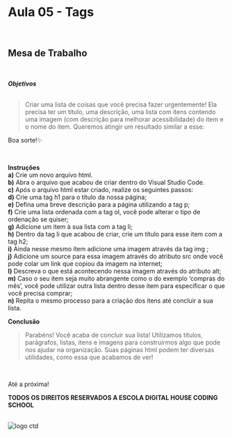 # __Aula 05 - Tags__

<br>

## __Mesa de Trabalho__

<br>

__*Objetivos*__ 
<br><br>
>Criar uma lista de coisas que você precisa fazer urgentemente! Ela precisa ter um título, uma descrição, uma lista com itens contendo uma imagem (com descrição para melhorar  acessibilidade) do item e o nome do item. Queremos atingir um resultado similar a esse:

Boa sorte!✨ 


<br>

  __Instruções__
  <br>
__a)__ Crie um novo arquivo html.  <br>
__b)__ Abra o arquivo que acabou de criar dentro do Visual Studio Code.  <br>
__c)__ Após o arquivo html estar criado, realize os seguintes passos:  <br>
__d)__ Crie uma tag h1 para o título da nossa página;  <br>
__e)__ Defina uma breve descrição para a página utilizando a tag p;  <br>
__f)__ Crie uma lista ordenada com a tag ol, você pode alterar o tipo de ordenação se quiser;  <br>
__g)__ Adicione um item à sua lista com a tag li;  <br>
__h)__ Dentro da tag li que acabou de criar, crie um título para esse item com a tag h2;  <br>
__i)__ Ainda nesse mesmo ítem adicione uma imagem através da tag img ;  <br>
__j)__ Adicione um source para essa imagem através do atributo src onde você pode colar um link que copiou da imagem na internet;  <br>
__l)__ Descreva o que está acontecendo nessa imagem através do atributo alt;  <br>
__m)__ Caso o seu item seja muito abrangente como o do exemplo ‘compras do mês’, você pode utilizar outra lista dentro desse item para especificar o que você precisa comprar;  <br>
__n)__ Repita o mesmo processo para a criação dos itens até concluir a sua lista.  <br>



__Conclusão__ 

>Parabéns! Você acaba de concluir sua lista! Utilizamos títulos, parágrafos, listas, itens e imagens para construirmos algo que pode nos ajudar na organização. Suas páginas html podem ter diversas utilidades, como essa que acabamos de ver!
<br>

Até a próxima! 


__TODOS OS DIREITOS RESERVADOS A ESCOLA DIGITAL HOUSE CODING SCHOOL__
<br> <br>

<img href="https://vidadeempresa.com.br/wp-content/uploads/2021/02/curso.png" alt='logo ctd'/>
